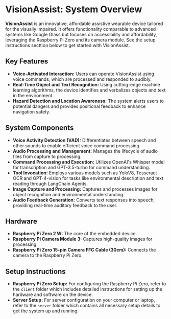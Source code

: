 # VisionAssist: System Overview

**VisionAssist** is an innovative, affordable assistive wearable device tailored for the visually impaired. It offers functionality comparable to advanced systems like Google Glass but focuses on accessibility and affordability, leveraging the Raspberry Pi Zero and its camera module. See the setup instructions secttion below to get started with VisionAssist.

## Key Features

- **Voice-Activated Interaction:** Users can operate VisionAssist using voice commands, which are processed and responded to audibly.
- **Real-Time Object and Text Recognition:** Using cutting-edge machine learning algorithms, the device identifies and verbalizes objects and text in the environment.
- **Hazard Detection and Location Awareness:** The system alerts users to potential dangers and provides positional feedback to enhance navigation safety.

## System Components

- **Voice Activity Detection (VAD):** Differentiates between speech and other sounds to enable efficient voice command processing.
- **Audio Processing and Management:** Manages the lifecycle of audio files from capture to processing.
- **Command Processing and Execution:** Utilizes OpenAI's Whisper model for transcription and GPT-3.5-turbo for command understanding.
- **Tool Invocation:** Employs various models such as YoloV8, Tesseract OCR and GPT-4-vision for tasks like environmental description and text reading through LangChain Agents.
- **Image Capture and Processing:** Captures and processes images for object recognition and environmental understanding.
- **Audio Feedback Generation:** Converts text responses into speech, providing real-time auditory feedback to the user.

## Hardware

- **Raspberry Pi Zero 2 W:** The core of the embedded device.
- **Raspberry Pi Camera Module 3:** Captures high-quality images for processing.
- **Raspberry Pi Zero 15-pin Camera FFC Cable (30cm):** Connects the camera to the Raspberry Pi Zero.

## Setup Instructions

- **Raspberry Pi Zero Setup:** For configuring the Raspberry Pi Zero, refer to the `client` folder which includes detailed instructions for setting up the hardware and software on the device.
- **Server Setup:** For server configuration on your computer or laptop, refer to the `server` folder which contains all necessary setup details to get the system up and running.
